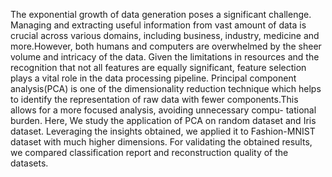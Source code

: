 The exponential growth of data generation poses a significant challenge. Managing and extracting useful information from vast amount of data is crucial across various domains, including business, industry, medicine and more.However, both humans and computers are overwhelmed by the sheer volume and intricacy of the data. Given the limitations in resources and the recognition that not all features are equally significant, feature selection plays a vital role in the data processing pipeline. Principal component analysis(PCA) is one of the dimensionality reduction technique which helps to identify the representation of raw data with fewer components.This allows for a more focused analysis, avoiding unnecessary compu- tational burden. Here, We study the application of PCA on random dataset and Iris dataset. Leveraging the insights obtained, we applied it to Fashion-MNIST dataset with much higher dimensions. For validating the obtained results, we compared classification report and reconstruction quality of the datasets.
